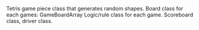 Tetris game piece class that generates random shapes. 
Board class for each games: GameBoardArray 
Logic/rule class for each game. 
Scoreboard class,
driver class. 
